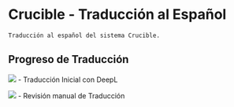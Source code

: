 # Crucible - Traducción al Español
    Traducción al español del sistema Crucible.

## Progreso de Traducción
![](https://geps.dev/progress/100) - Traducción Inicial con DeepL

![](https://geps.dev/progress/98) - Revisión manual de Traducción
